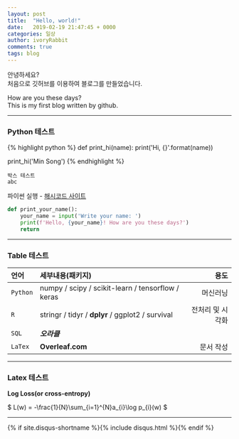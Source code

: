 ```yaml
---
layout: post
title:  "Hello, world!"
date:   2019-02-19 21:47:45 + 0000
categories: 일상
author: ivoryRabbit
comments: true
tags: blog
---
```


안녕하세요?  
처음으로 깃허브를 이용하여 블로그를 만들었습니다.
 
How are you these days?  
This is my first blog written by github.

* * *
### Python 테스트

{% highlight python %}
def print_hi(name):
  print('Hi, {}'.format(name))

print_hi('Min Song')
{% endhighlight %}

~~~
박스 테스트
abc
~~~

파이썬 실행 - [해시코드 사이트][python]

[python]: https://hashcode.co.kr/code_runners/

```python
def print_your_name():
    your_name = input('Write your name: ')
    print(f'Hello, {your_name}! How are you these days?')
    return
```

* * *


### Table 테스트

언어 | 세부내용(패키지) | 용도
:-- | :-- | --:
`Python` | numpy / scipy / scikit-learn / tensorflow / keras | 머신러닝
`R` | stringr / tidyr / **dplyr** / ggplot2 / survival | 전처리 및 시각화
`SQL` | **_오라클_** | 
`LaTex` | **Overleaf.com** | 문서 작성


* * *
### Latex 테스트

__Log Loss(or cross-entropy)__

$
L(w) = -\frac{1}{N}\sum_{i=1}^{N}a_{i}\log p_{i}(w)
$

* * *

{% if site.disqus-shortname %}{% include disqus.html %}{% endif %}
